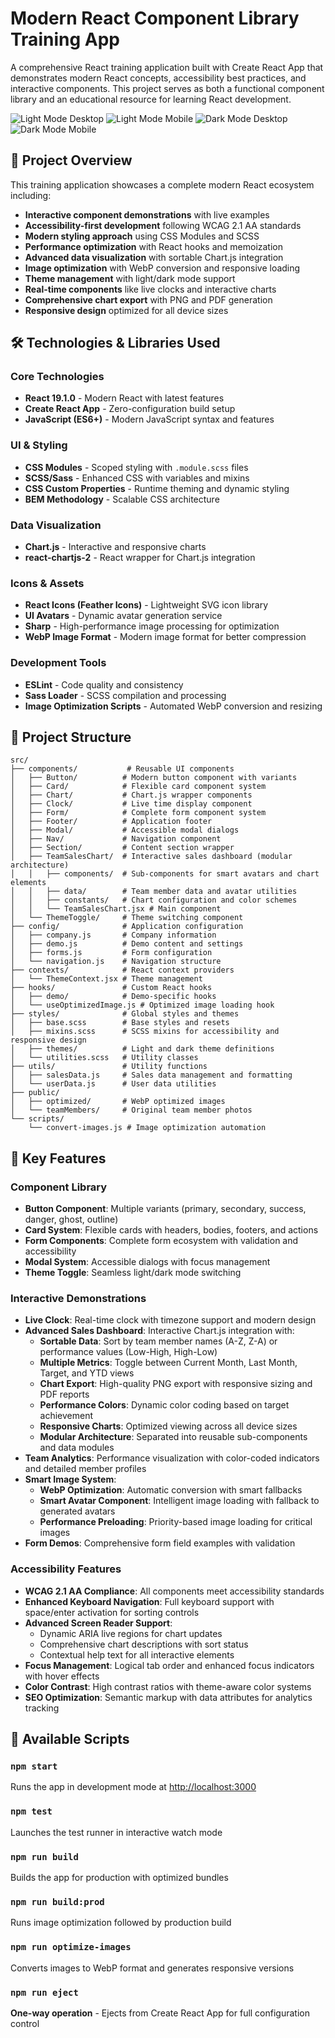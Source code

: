 # Modern React Component Library Training App

A comprehensive React training application built with Create React App that demonstrates modern React concepts, accessibility best practices, and interactive components. This project serves as both a functional component library and an educational resource for learning React development.


![Light Mode Desktop](light-mode-desktop.png)
![Light Mode Mobile](light-mode-mobile.png)
![Dark Mode Desktop](dark-mode-desktop.png)
![Dark Mode Mobile](dark-mode-mobile.png)


## 🚀 Project Overview

This training application showcases a complete modern React ecosystem including:

- **Interactive component demonstrations** with live examples
- **Accessibility-first development** following WCAG 2.1 AA standards
- **Modern styling approach** using CSS Modules and SCSS
- **Performance optimization** with React hooks and memoization
- **Advanced data visualization** with sortable Chart.js integration
- **Image optimization** with WebP conversion and responsive loading
- **Theme management** with light/dark mode support
- **Real-time components** like live clocks and interactive charts
- **Comprehensive chart export** with PNG and PDF generation
- **Responsive design** optimized for all device sizes

## 🛠️ Technologies & Libraries Used

### Core Technologies
- **React 19.1.0** - Modern React with latest features
- **Create React App** - Zero-configuration build setup
- **JavaScript (ES6+)** - Modern JavaScript syntax and features

### UI & Styling
- **CSS Modules** - Scoped styling with `.module.scss` files
- **SCSS/Sass** - Enhanced CSS with variables and mixins
- **CSS Custom Properties** - Runtime theming and dynamic styling
- **BEM Methodology** - Scalable CSS architecture

### Data Visualization
- **Chart.js** - Interactive and responsive charts
- **react-chartjs-2** - React wrapper for Chart.js integration

### Icons & Assets
- **React Icons (Feather Icons)** - Lightweight SVG icon library
- **UI Avatars** - Dynamic avatar generation service
- **Sharp** - High-performance image processing for optimization
- **WebP Image Format** - Modern image format for better compression

### Development Tools
- **ESLint** - Code quality and consistency
- **Sass Loader** - SCSS compilation and processing
- **Image Optimization Scripts** - Automated WebP conversion and resizing

## 📁 Project Structure

```
src/
├── components/           # Reusable UI components
│   ├── Button/          # Modern button component with variants
│   ├── Card/            # Flexible card component system
│   ├── Chart/           # Chart.js wrapper components
│   ├── Clock/           # Live time display component
│   ├── Form/            # Complete form component system
│   ├── Footer/          # Application footer
│   ├── Modal/           # Accessible modal dialogs
│   ├── Nav/             # Navigation component
│   ├── Section/         # Content section wrapper
│   ├── TeamSalesChart/  # Interactive sales dashboard (modular architecture)
│   │   ├── components/  # Sub-components for smart avatars and chart elements
│   │   ├── data/        # Team member data and avatar utilities
│   │   ├── constants/   # Chart configuration and color schemes
│   │   └── TeamSalesChart.jsx # Main component
│   └── ThemeToggle/     # Theme switching component
├── config/              # Application configuration
│   ├── company.js       # Company information
│   ├── demo.js          # Demo content and settings
│   ├── forms.js         # Form configuration
│   └── navigation.js    # Navigation structure
├── contexts/            # React context providers
│   └── ThemeContext.jsx # Theme management
├── hooks/               # Custom React hooks
│   ├── demo/            # Demo-specific hooks
│   └── useOptimizedImage.js # Optimized image loading hook
├── styles/              # Global styles and themes
│   ├── base.scss        # Base styles and resets
│   ├── mixins.scss      # SCSS mixins for accessibility and responsive design
│   ├── themes/          # Light and dark theme definitions
│   └── utilities.scss   # Utility classes
├── utils/               # Utility functions
│   ├── salesData.js     # Sales data management and formatting
│   └── userData.js      # User data utilities
├── public/
│   ├── optimized/       # WebP optimized images
│   └── teamMembers/     # Original team member photos
└── scripts/
    └── convert-images.js # Image optimization automation
```

## 🎯 Key Features

### Component Library
- **Button Component**: Multiple variants (primary, secondary, success, danger, ghost, outline)
- **Card System**: Flexible cards with headers, bodies, footers, and actions
- **Form Components**: Complete form ecosystem with validation and accessibility
- **Modal System**: Accessible dialogs with focus management
- **Theme Toggle**: Seamless light/dark mode switching

### Interactive Demonstrations
- **Live Clock**: Real-time clock with timezone support and modern design
- **Advanced Sales Dashboard**: Interactive Chart.js integration with:
  - **Sortable Data**: Sort by team member names (A-Z, Z-A) or performance values (Low-High, High-Low)
  - **Multiple Metrics**: Toggle between Current Month, Last Month, Target, and YTD views
  - **Chart Export**: High-quality PNG export with responsive sizing and PDF reports
  - **Performance Colors**: Dynamic color coding based on target achievement
  - **Responsive Charts**: Optimized viewing across all device sizes
  - **Modular Architecture**: Separated into reusable sub-components and data modules
- **Team Analytics**: Performance visualization with color-coded indicators and detailed member profiles
- **Smart Image System**: 
  - **WebP Optimization**: Automatic conversion with smart fallbacks
  - **Smart Avatar Component**: Intelligent image loading with fallback to generated avatars
  - **Performance Preloading**: Priority-based image loading for critical images
- **Form Demos**: Comprehensive form field examples with validation

### Accessibility Features
- **WCAG 2.1 AA Compliance**: All components meet accessibility standards
- **Enhanced Keyboard Navigation**: Full keyboard support with space/enter activation for sorting controls
- **Advanced Screen Reader Support**: 
  - Dynamic ARIA live regions for chart updates
  - Comprehensive chart descriptions with sort status
  - Contextual help text for all interactive elements
- **Focus Management**: Logical tab order and enhanced focus indicators with hover effects
- **Color Contrast**: High contrast ratios with theme-aware color systems
- **SEO Optimization**: Semantic markup with data attributes for analytics tracking

## 🚦 Available Scripts

### `npm start`
Runs the app in development mode at [http://localhost:3000](http://localhost:3000)

### `npm test`
Launches the test runner in interactive watch mode

### `npm run build`
Builds the app for production with optimized bundles

### `npm run build:prod`
Runs image optimization followed by production build

### `npm run optimize-images`
Converts images to WebP format and generates responsive versions

### `npm run eject`
**One-way operation** - Ejects from Create React App for full configuration control